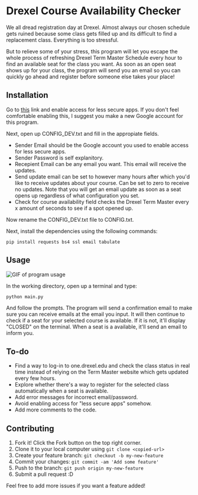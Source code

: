# Drexel Course Availability Checker

We all dread registration day at Drexel. Almost always our chosen schedule gets ruined because some class gets filled up and its difficult to find a replacement class. Everything is too stressful.

But to relieve some of your stress, this program will let you escape the whole process of refreshing Drexel Term Master Schedule every hour to find an available seat for the class you want. As soon as an open seat shows up for your class, the program will send you an email so you can quickly go ahead and register before someone else takes your place!

## Installation

Go to [this](https://myaccount.google.com/lesssecureapps) link and enable access for less secure apps. If you don't feel comfortable enabling this, I suggest you make a new Google account for this program.

Next, open up CONFIG_DEV.txt and fill in the appropiate fields.

- Sender Email should be the Google account you used to enable access for less secure apps.
- Sender Password is self explanitory.
- Recepient Email can be any email you want. This email will receive the updates.
- Send update email can be set to however many hours after which you'd like to receive updates about your course. Can be set to zero to receive no updates. Note that you will get an email update as soon as a seat opens up regardless of what configuration you set.
- Check for course availability field checks the Drexel Term Master every x amount of seconds to see if a spot opened up.

Now rename the CONFIG_DEV.txt file to CONFIG.txt.

Next, install the dependencies using the following commands:

```
pip install requests bs4 ssl email tabulate
```

## Usage

![GIF of program usage](https://media.giphy.com/media/schUdfC2WqnWlZ6RD4/giphy.gif)

In the working directory, open up a terminal and type:

```
python main.py
```

And follow the prompts. The program will send a confirmation email to make sure you can receive emails at the email you input. It will then continue to check if a seat for your selected course is available. If it is not, it'll display "CLOSED" on the terminal. When a seat is a available, it'll send an email to inform you.

## To-do

- Find a way to log-in to one.drexel.edu and check the class status in real time instead of relying on the Term Master website which gets updated every few hours.
- Explore whether there's a way to register for the selected class automatically when a seat is available.
- Add error messages for incorrect email/password.
- Avoid enabling access for "less secure apps" somehow.
- Add more comments to the code.

## Contributing

1. Fork it! Click the Fork button on the top right corner.
1. Clone it to your local computer using `git clone <copied-url>`
1. Create your feature branch: `git checkout -b my-new-feature`
1. Commit your changes: `git commit -am 'Add some feature'`
1. Push to the branch: `git push origin my-new-feature`
1. Submit a pull request :D

Feel free to add more issues if you want a feature added!
